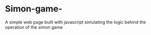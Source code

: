# Simon-game-
A simple web page built with javascript simulating the logic behind the operation of the simon game
